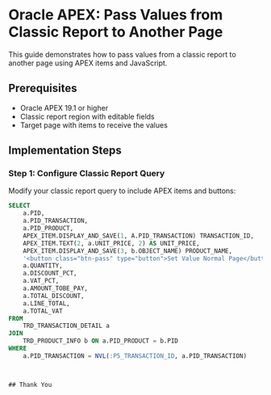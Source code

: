 # Oracle APEX: Pass Values from Classic Report to Another Page

This guide demonstrates how to pass values from a classic report to another page using APEX items and JavaScript.

## Prerequisites
- Oracle APEX 19.1 or higher
- Classic report region with editable fields
- Target page with items to receive the values

## Implementation Steps

### Step 1: Configure Classic Report Query
Modify your classic report query to include APEX items and buttons:

```sql
SELECT 
    a.PID,
    a.PID_TRANSACTION,
    a.PID_PRODUCT,
    APEX_ITEM.DISPLAY_AND_SAVE(1, A.PID_TRANSACTION) TRANSACTION_ID,
    APEX_ITEM.TEXT(2, a.UNIT_PRICE, 2) AS UNIT_PRICE,
    APEX_ITEM.DISPLAY_AND_SAVE(3, b.OBJECT_NAME) PRODUCT_NAME,
    '<button class="btn-pass" type="button">Set Value Normal Page</button>' AS button,
    a.QUANTITY,
    a.DISCOUNT_PCT,
    a.VAT_PCT,
    a.AMOUNT_TOBE_PAY,
    a.TOTAL_DISCOUNT,
    a.LINE_TOTAL,
    a.TOTAL_VAT
FROM 
    TRD_TRANSACTION_DETAIL a
JOIN 
    TRD_PRODUCT_INFO b ON a.PID_PRODUCT = b.PID
WHERE 
    a.PID_TRANSACTION = NVL(:P5_TRANSACTION_ID, a.PID_TRANSACTION)



## Thank You
